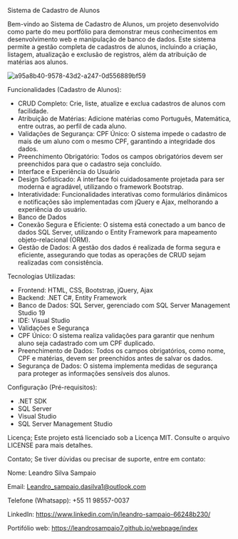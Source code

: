 Sistema de Cadastro de Alunos

Bem-vindo ao Sistema de Cadastro de Alunos, um projeto desenvolvido como parte do meu portfólio para demonstrar meus conhecimentos em desenvolvimento
web e manipulação de banco de dados. Este sistema permite a gestão completa de cadastros de alunos, incluindo a criação, listagem, atualização e 
exclusão de registros, além da atribuição de matérias aos alunos.

![a95a8b40-9578-43d2-a247-0d556889bf59](https://github.com/user-attachments/assets/00d5c670-d64c-4bb4-90d6-74c0d92af055)

Funcionalidades (Cadastro de Alunos):
- CRUD Completo: Crie, liste, atualize e exclua cadastros de alunos com facilidade.
- Atribuição de Matérias: Adicione matérias como Português, Matemática, entre outras, ao perfil de cada aluno.
- Validações de Segurança: CPF Único: O sistema impede o cadastro de mais de um aluno com o mesmo CPF, garantindo a integridade dos dados.
- Preenchimento Obrigatório: Todos os campos obrigatórios devem ser preenchidos para que o cadastro seja concluído.
- Interface e Experiência do Usuário
- Design Sofisticado: A interface foi cuidadosamente projetada para ser moderna e agradável, utilizando o framework Bootstrap.
- Interatividade: Funcionalidades interativas como formulários dinâmicos e notificações são implementadas com jQuery e Ajax, melhorando a experiência do usuário.
- Banco de Dados
- Conexão Segura e Eficiente: O sistema está conectado a um banco de dados SQL Server, utilizando o Entity Framework para mapeamento objeto-relacional (ORM).
- Gestão de Dados: A gestão dos dados é realizada de forma segura e eficiente, assegurando que todas as operações de CRUD sejam realizadas com consistência.

Tecnologias Utilizadas:
- Frontend: HTML, CSS, Bootstrap, jQuery, Ajax
- Backend: .NET C#, Entity Framework
- Banco de Dados: SQL Server, gerenciado com SQL Server Management Studio 19
- IDE: Visual Studio
- Validações e Segurança
- CPF Único: O sistema realiza validações para garantir que nenhum aluno seja cadastrado com um CPF duplicado.
- Preenchimento de Dados: Todos os campos obrigatórios, como nome, CPF e matérias, devem ser preenchidos antes de salvar os dados.
- Segurança de Dados: O sistema implementa medidas de segurança para proteger as informações sensíveis dos alunos.


Configuração (Pré-requisitos):
- .NET SDK
- SQL Server
- Visual Studio
- SQL Server Management Studio

Licença;
Este projeto está licenciado sob a Licença MIT. Consulte o arquivo LICENSE para mais detalhes.

Contato;
Se tiver dúvidas ou precisar de suporte, entre em contato:

Nome: Leandro Silva Sampaio

Email: Leandro_sampaio.dasilva1@outlook.com 

Telefone (Whatsapp): +55 11 98557-0037

LinkedIn: https://www.linkedin.com/in/leandro-sampaio-66248b230/ 

Portifólio web: https://leandrosampaio7.github.io/webpage/index
